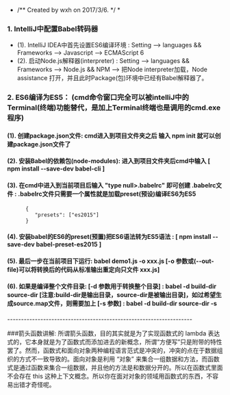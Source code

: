 * /** Created by wxh on 2017/3/6. */ *

### 1. IntelliJ中配置Babel转码器
   - (1). IntelliJ IDEA中首先设置ES6编译环境 : Setting --> languages && Frameworks --> Javascript --> ECMAScript 6
   - (2). 启动Node.js解释器(interpreter) : Setting --> languages && Frameworks --> Node.js && NPM --> 把Node interpreter加载，Node assistance 打开，并且此时Package(包)环境中已经有Babel解释器了。

   
### 2. ES6编译为ES5： (cmd命令窗口完全可以被intelliJ中的Terminal(终端)功能替代，是加上Terminal终端也是调用的cmd.exe程序)

#### (1). 创建package.json文件:  cmd进入到项目文件夹之后 输入 npm init 就可以创建package.json文件了
 
#### (2). 安装Babel的依赖包(node-modules): 进入到项目文件夹后cmd中输入 [ npm install --save-dev babel-cli ]
 
#### (3). 在cmd中进入到当前项目后输入 "type null>.babelrc" 即可创建 .babelrc文件 : .babelrc文件只需要一个属性就是加载preset(预设)编译ES6为ES5  <br/>
          {
             "presets": ["es2015"]
          }
          
#### (4). 安装babel的ES6的preset(预置)把ES6语法转为ES5语法 : [ npm install --save-dev babel-preset-es2015 ]
 
#### (5). 最后一步在当前项目下运行: babel demo1.js -o  xxx.js  [-o 参数或(--out-file)可以将转换后的代码从标准输出重定向只文件 xxx.js]
 
#### (6). 如果是编译整个文件目录: [-d 参数用于转换整个目录] : babel -d build-dir source-dir [注意:build-dir是输出目录，source-dir是被输出目录]，如过希望生成source.map文件，则需要加上 [-s 参数] : babel -d build-dir source-dir -s

*-------------------------------------------------------------------*

###箭头函数讲解:  所谓箭头函数，目的其实就是为了实现函数式的 lambda 表达式的，它本身就是为了函数式而添加进去的新概念，所谓“方便写”只是附带的特性罢了。然而，函数式和面向对象两种编程语言范式是冲突的，冲突的点在于数据组织的方式不一致导致的。面向对象是利用 “对象” 来集合一组数据和方法，而函数式是通过函数来集合一组数据，并且他的方法是和数据分开的。所以在函数式里面不会存在 this 这种上下文概念。所以你在面对对象的领域用函数式的东西，不容易出错才奇怪呢。
      
      

